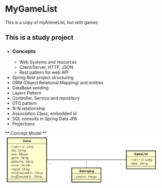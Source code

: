 # MyGameList
This is a copy of  myAnimeList, but with games

## This is a study project

- ### Concepts 
    - Web Systems and resources
    - Client/Server, HTTP, JSON
    - Rest pattern for web API 
- Spring Rest project structuring
- ORM (Object Relational Mapping) and entities
- DataBase seeding
- Layers Pattern
- Controller, Service and repository
- DTO pattern
- N-N relationship
- Association Class, embedded id
- SQL consults in Spring Data JPA
- Projections

** Concept Model **
![img.png](img.png)

